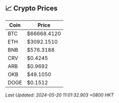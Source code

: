 ## 📈 Crypto Prices

| Coin | Price |
| ---- | ----- |
| BTC | $66668.4120 |
| ETH | $3092.1510 |
| BNB | $576.3188 |
| CRV | $0.4245 |
| ARB | $0.9692 |
| OKB | $49.1050 |
| DOGE | $0.1512 |

_Last Updated: 2024-05-20 11:01:32.903 +0800 HKT_